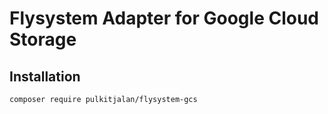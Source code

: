 # Flysystem Adapter for Google Cloud Storage

## Installation

```bash
composer require pulkitjalan/flysystem-gcs
```
